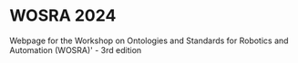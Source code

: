 # WOSRA 2024
Webpage for the Workshop on Ontologies and Standards for Robotics and Automation (WOSRA)' - 3rd edition
